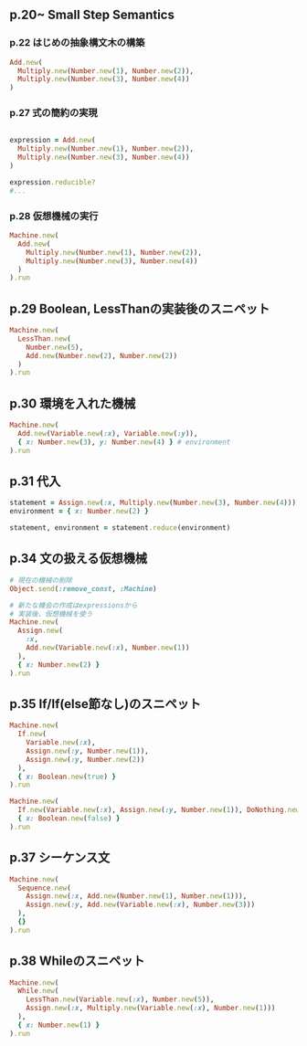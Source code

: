 ## p.20~ Small Step Semantics

### p.22 はじめの抽象構文木の構築

```Ruby
Add.new(
  Multiply.new(Number.new(1), Number.new(2)),
  Multiply.new(Number.new(3), Number.new(4))
)
```

### p.27 式の簡約の実現

```Ruby

expression = Add.new(
  Multiply.new(Number.new(1), Number.new(2)),
  Multiply.new(Number.new(3), Number.new(4))
)

expression.reducible?
#...

```


### p.28 仮想機械の実行

```Ruby
Machine.new(
  Add.new(
    Multiply.new(Number.new(1), Number.new(2)),
    Multiply.new(Number.new(3), Number.new(4))
  )
).run
```


## p.29 Boolean, LessThanの実装後のスニペット

```Ruby
Machine.new(
  LessThan.new(
    Number.new(5),
    Add.new(Number.new(2), Number.new(2))
  )
).run
```

## p.30 環境を入れた機械

```Ruby
Machine.new(
  Add.new(Variable.new(:x), Variable.new(:y)),
  { x: Number.new(3), y: Number.new(4) } # environment
).run
```

## p.31 代入

```ruby
statement = Assign.new(:x, Multiply.new(Number.new(3), Number.new(4)))
environment = { x: Number.new(2) }

statement, environment = statement.reduce(environment)
```

## p.34 文の扱える仮想機械

```ruby
# 現在の機械の削除
Object.send(:remove_const, :Machine)

# 新たな機会の作成はexpressionsから
# 実装後、仮想機械を使う
Machine.new(
  Assign.new(
    :x,
    Add.new(Variable.new(:x), Number.new(1))
  ),
  { x: Number.new(2) }
).run
```

## p.35 If/If(else節なし)のスニペット

```ruby
Machine.new(
  If.new(
    Variable.new(:x),
    Assign.new(:y, Number.new(1)),
    Assign.new(:y, Number.new(2))
  ),
  { x: Boolean.new(true) }
).run
```

```ruby
Machine.new(
  If.new(Variable.new(:x), Assign.new(:y, Number.new(1)), DoNothing.new),
  { x: Boolean.new(false) }
).run
```

## p.37 シーケンス文

```ruby
Machine.new(
  Sequence.new(
    Assign.new(:x, Add.new(Number.new(1), Number.new(1))),
    Assign.new(:y, Add.new(Variable.new(:x), Number.new(3)))
  ),
  {}
).run
```

## p.38 Whileのスニペット

```ruby
Machine.new(
  While.new(
    LessThan.new(Variable.new(:x), Number.new(5)),
    Assign.new(:x, Multiply.new(Variable.new(:x), Number.new(1)))
  ),
  { x: Number.new(1) }
).run
```

